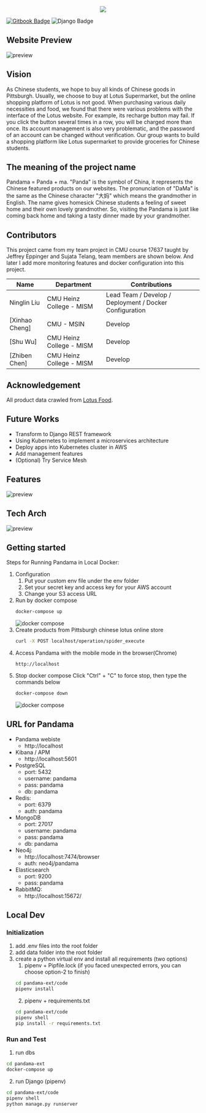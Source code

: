 
<p align="center">
  <img src="./docs/assets/logo.png">
</p>

[![Gitbook Badge](https://img.shields.io/badge/Wiki-Pandama-yellow)](https://github.com/liuninglin/pandama/wiki)
![Django Badge](https://img.shields.io/badge/Django-3.2-green)<space><space>

## Website Preview

![preview](./docs/assets/preview-small.gif)

## Vision

As Chinese students, we hope to buy all kinds of Chinese goods in Pittsburgh. Usually, we choose to buy at Lotus Supermarket, but the online shopping platform of Lotus is not good. When purchasing various daily necessities and food, we found that there were various problems with the interface of the Lotus website. For example, its recharge button may fail. If you click the button several times in a row, you will be charged more than once. Its account management is also very problematic, and the password of an account can be changed without verification. Our group wants to build a shopping platform like Lotus supermarket to provide groceries for Chinese students.

## The meaning of the project name

Pandama = Panda + ma. "Panda" is the symbol of China, it represents the Chinese featured products on our websites. The pronunciation of "DaMa" is the same as the Chinese character "大妈" which means the grandmother in English. The name gives homesick Chinese students a feeling of sweet home and their own lovely grandmother. So, visiting the Pandama is just like coming back home and taking a tasty dinner made by your grandmother.

## Contributors

This project came from my team project in CMU course 17637 taught by Jeffrey Eppinger and Sujata Telang, team members are shown below. And later I add more monitoring features and docker configuration into this project.

| Name          | Department                    | Contributions                                  |
| ------------- | ----------------------------- | ------------------------------------------ |
| Ninglin Liu   | CMU Heinz College - MISM      | Lead Team / Develop / Deployment / Docker Configuration |
| [Xinhao Cheng] | CMU - MSIN    | Develop |
| [Shu Wu]        | CMU Heinz College - MISM      | Develop      |
| [Zhiben Chen]| CMU Heinz College - MISM | Develop |

## Acknowledgement

All product data crawled from [Lotus Food](https://www.lotusfoodonline.com/#/home).

## Future Works

- Transform to Django REST framework
- Using Kubernetes to implement a microservices architecture
- Deploy apps into Kubernetes cluster in AWS
- Add management features
- (Optional) Try Service Mesh

## Features

![preview](./docs/assets/features.png)

## Tech Arch

![preview](./docs/assets/tech_arch.png)

## Getting started

Steps for Running Pandama in Local Docker:
1. Configuration
   1. Put your custom env file under the env folder
   2. Set your secret key and access key for your AWS account
   3. Change your S3 access URL
2. Run by docker compose
   ```bash
   docker-compose up
   ```
   ![docker compose](./docs/assets/docker-compose-up.gif)
3. Create products from Pittsburgh chinese lotus online store
   ```bash
   curl -X POST localhost/operation/spider_execute
   ```
4. Access Pandama with the mobile mode in the browser(Chrome)
   ```
   http://localhost
   ```
5. Stop docker compose
    Click "Ctrl" + "C" to force stop, then type the commands below
    ```bash
    docker-compose down
    ```
    ![docker compose](./docs/assets/docker-compose-down.gif)

## URL for Pandama

- Pandama webiste
  - http://localhost
- Kibana / APM
  - http://localhost:5601
- PostgreSQL
  - port: 5432
  - username: pandama
  - pass: pandama
  - db: pandama
- Redis: 
  - port: 6379
  - auth: pandama
- MongoDB
  - port: 27017
  - username: pandama
  - pass: pandama
  - db: pandama
- Neo4j: 
  - http://localhost:7474/browser
  - auth: neo4j/pandama
- Elasticsearch
  - port: 9200
  - pass: pandama
- RabbitMQ: 
  - http://localhost:15672/

## Local Dev

### Initialization

1. add .env files into the root folder
2. add data folder into the root folder
3. create a python virtual env and install all requirements (two options)
   1. pipenv + Pipfile.lock (if you faced unexpected errors, you can choose option-2 to finish)
   ```bash
   cd pandama-ext/code
   pipenv install
   ```
   2. pipenv + requirements.txt
   ```bash
   cd pandama-ext/code
   pipenv shell
   pip install -r requirements.txt
   ```

### Run and Test

1. run dbs
  ```bash
  cd pandama-ext
  docker-compose up
  ```
2. run Django (pipenv)
  ```bash
  cd pandama-ext/code
  pipenv shell
  python manage.py runserver
  ```
